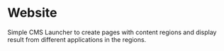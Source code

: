 # Website
Simple CMS Launcher to create pages with content regions and display result from different applications in the regions.